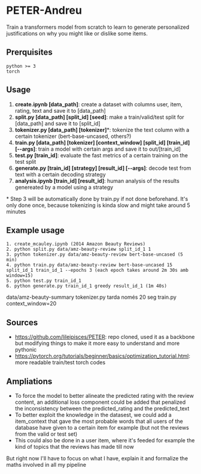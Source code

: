 # PETER-Andreu

Train a transformers model from scratch to learn to generate personalized justifications on why you might like or dislike some items.

## Prerquisites
```
python >= 3
torch
```

## Usage
1. **create.ipynb [data_path]**: create a dataset with columns user, item, rating, text and save it to [data_path]
2. **split.py [data_path] [split_id] [seed]**: make a train/valid/test split for [data_path] and save it to [split_id]
3. **tokenizer.py [data_path] [tokenizer]***: tokenize the text column with a certain tokenizer (bert-base-uncased, others?)
4. **train.py [data_path] [tokenizer] [context_window] [split_id] [train_id] [--args]**: train a model with certain args and save it to out/[train_id]
5. **test.py [train_id]**: evaluate the fast metrics of a certain training on the test split
6. **generate.py [train_id] [strategy] [result_id] [--args]**: decode test from text with a certain decoding strategy
7. **analysis.ipynb [train_id] [result_id]**: human analysis of the results genereated by a model using a strategy

\* Step 3 will be automatically done by train.py if not done beforehand. It's only done once, because tokenizing is kinda slow and might take around 5 minutes


## Example usage
```
1. create_mcauley.ipynb (2014 Amazon Beauty Reviews)
2. python split.py data/amz-beauty-review split_id_1 1
3. python tokenizer.py data/amz-beauty-review bert-base-uncased (5 min)
4. python train.py data/amz-beauty-review bert-base-uncased 15 split_id_1 train_id_1 --epochs 3 (each epoch takes around 2m 30s amb window=15)
5. python test.py train_id_1
6. python generate.py train_id_1 greedy result_id_1 (1m 40s)
```

data/amz-beauty-summary
tokenizer.py tarda només 20 seg
train.py context_window=20


## Sources
- https://github.com/lileipisces/PETER: repo cloned, used it as a backbone but modifying things to make it more easy to understand and more pythonic
- https://pytorch.org/tutorials/beginner/basics/optimization_tutorial.html: more readable train/test torch codes


## Ampliations
- To force the model to better alineate the predicted rating with the review content, an additional loss component could be added that penalized the inconsistency between the predicted_rating and the predicted_text
- To better exploit the knowledge in the datasest, we could add a item_context that gave the most probable words that all users of the database have given to a certain item for example (but not the reviews from the valid or test set)
- This could also be done in a user item, where it's feeded for example the kind of topics that the reviews has made till now

But right now I'll have to focus on what I have, explain it and formalize the maths involved in all my pipeline
